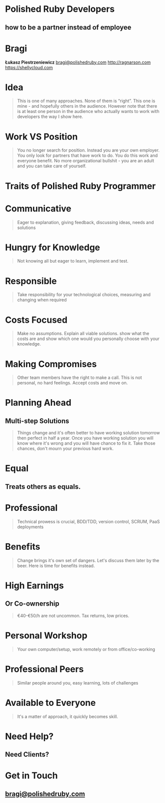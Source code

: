 # Polished Ruby Developers
## how to be a partner instead of employee

# Bragi
**Łukasz Piestrzeniewicz**
bragi@polishedruby.com
http://ragnarson.com
https://shellycloud.com


# Idea
> This is one of many approaches. None of them is “right”. This one is mine - and hopefully others in the audience.
> However note that there is at least one person in the audience who actually wants to work with developers the way I show here.

# Work VS Position
> You no longer search for position. Instead you are your own employer. You only look for partners that have work to do. You do this work and everyone benefit. No more organizational bullshit - you are an adult and you can take care of yourself.

# Traits of Polished Ruby Programmer

# Communicative
> Eager to explanation, giving feedback, discussing ideas, needs and solutions

# Hungry for Knowledge
> Not knowing all but eager to learn, implement and test.

# Responsible
> Take responsibility for your technological choices, measuring and changing when required

# Costs Focused
> Make no assumptions. Explain all viable solutions. show what the costs are and show which one would you personally choose with your knowledge.

# Making Compromises
> Other team members have the right to make a call. This is not personal, no hard feelings. Accept costs and move on.

# Planning Ahead
## Multi-step Solutions

> Things change and it's often better to have working solution tomorrow then perfect in half a year. Once you have working solution you will know where it's wrong and you will have chance to fix it. Take those chances, don't mourn your previous hard work.

# Equal
## Treats others as equals.

# Professional
> Technical prowess is crucial, BDD/TDD, version control, SCRUM, PaaS deployments

# Benefits
> Change brings it's own set of dangers. Let's discuss them later by the beer. Here is time for benefits instead.

# High Earnings
## Or Co-ownership
> €40-€50/h are not uncommon.
> Tax returns, low prices.

# Personal Workshop
> Your own computer/setup, work remotely or from office/co-working

# Professional Peers
> Similar people around you, easy learning, lots of challenges

# Available to Everyone
> It's a matter of approach, it quickly becomes skill.

# Need Help?
## Need Clients?

# Get in Touch
## bragi@polishedruby.com

